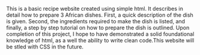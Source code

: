This is a basic recipe website created using simple html. It describes in detail how to prepare 3 African dishes. First, a quick description of the dish is given. Second, the ingredients required to make the dish is listed, and finally, a step by step tutorial on how to prepare the dish is outlined.
Upon completion of this project, I hope to have demonstrated a solid foundational knowledge of html, as a well the ability to write clean code.This website will be stled with CSS in the future. 
